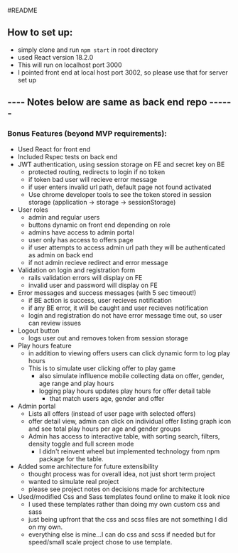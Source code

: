 #README

## How to set up:
   * simply clone and run `npm start` in root directory
   * used React version 18.2.0
   * This will run on localhost port 3000
   * I pointed front end at local host port 3002, so please use that for server set up

## ---- Notes below are same as back end repo ------

### Bonus Features (beyond MVP requirements):
* Used React for front end
* Included Rspec tests on back end
* JWT authentication, using session storage on FE and secret key on BE
  * protected routing, redirects to login if no token
  * if token bad user will recieve error message
  * if user enters invalid url path, default page not found activated
  * Use chrome developer tools to see the token stored in session storage (application -> storage -> sessionStorage)
* User roles
  * admin and regular users
  * buttons dynamic on front end depending on role
  * admins have access to admin portal
  * user only has access to offers page
  * if user attempts to access admin url path they will be authenticated as admin on back end
  * if not admin recieve redirect and error message
* Validation on login and registration form
  * rails validation errors will display on FE
  * invalid user and password will display on FE
* Error messages and success messages (with 5 sec timeout!)
  * if BE action is success, user recieves notification
  * if any BE error, it will be caught and user recieves notification
  * login and registration do not have error message time out, so user can review issues
* Logout button
  * logs user out and removes token from session storage  
* Play hours feature
  * in addition to viewing offers users can click dynamic form to log play hours
  * This is to simulate user clicking offer to play game
    * also simulate inflluence mobile collecting data on offer, gender, age range and play hours
    * logging play hours updates play hours for offer detail table
        * that match users age, gender and offer
* Admin portal
  * Lists all offers (instead of user page with selected offers)
  * offer detail view, admin can click on individual offer listing graph icon and see total play hours per age and gender groups
  * Admin has access to interactive table, with sorting search, filters, density toggle and full screen mode
    * I didn't reinvent wheel but implemented technology from npm package for the table.
* Added some architecture for future extensibility
  * thought process was for overall idea, not just short term project
  * wanted to simulate real project
  * please see project notes on decisions made for architecture
* Used/modified Css and Sass templates found online to make it look nice
  * I used these templates rather than doing my own custom css and sass
  * just being upfront that the css and scss files are not something I did on my own.
  * everything else is mine...I can do css and scss if needed but for speed/small scale project chose to use template.
  


